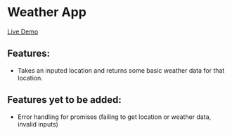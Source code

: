 # Weather App

<a href="https://exquisite-fairy-31b5d9.netlify.app/" target="_blank">Live Demo</a>

## Features:

- Takes an inputed location and returns some basic weather data for that location.

## Features yet to be added:

- Error handling for promises (failing to get location or weather data, invalid inputs)
